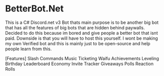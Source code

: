 # BetterBot.Net
This is a C# Discord.net v3 Bot thats main purpose is to be another big bot that has all the features of big bots that are hidden behind paywalls.
Decided to do this because im bored and give people a better bot that isnt paid.
Downside is that you will have to host this yourself.
I wont be making my own Verified bot and this is mainly just to be open-source and help people learn from this.

[Features]
Slash Commands
Music
Ticketing
Waifu
Achievements
Leveling
Birthday
Leaderboard
Economy
Invite Tracker
Giveaways
Polls
Reaction Rolls
